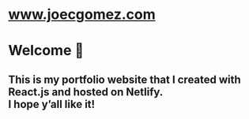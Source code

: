 # www.joecgomez.com 

# Welcome 👋 

## This is my portfolio website that I created with React.js and hosted on Netlify. <br /> I hope y’all like it!

